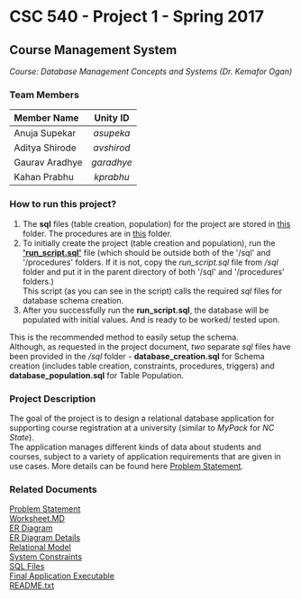 # CSC 540 - Project 1 - Spring 2017
## Course Management System

*Course: Database Management Concepts and Systems (Dr. Kemafor Ogan)* 


### Team Members

| Member Name | Unity ID |
| :---------- | :------: |
| Anuja Supekar | *asupeka* |
| Aditya Shirode | *avshirod* |
| Gaurav Aradhye | *garadhye* |
| Kahan Prabhu | *kprabhu* |

### How to run this project?  

1. The **sql** files (table creation, population) for the project are stored in [this](https://github.ncsu.edu/garadhy/CSC-540-project/tree/master/mypack/src/mypack/sql) folder.
The procedures are in [this](https://github.ncsu.edu/garadhy/CSC-540-project/tree/master/mypack/src/mypack/procedures) folder.  
2. To initially create the project (table creation and population), run the **['run_script.sql'](https://github.ncsu.edu/garadhy/CSC-540-project/tree/master/mypack/src/mypack/run_script.sql)** file (which should be outside both of the '/sql' and '/procedures' folders. If it is not, copy the *run_script.sql* file from */sql* folder and put it in the parent directory of both '/sql' and '/procedures' folders.)  
This script (as you can see in the script) calls the required *sql* files for database schema creation.
3. After you successfully run the **run_script.sql**, the database will be populated with initial values. And is ready to be worked/ tested upon.

This is the recommended method to easily setup the schema.  
Although, as requested in the project document, *two* separate *sql* files have been provided in the */sql* folder - **database_creation.sql** for Schema creation (includes table creation, constraints, procedures, triggers) and **database_population.sql** for Table Population.

### Project Description
The goal of the project is to design a relational database application for supporting course registration at a university (similar to *MyPack* for *NC State*).  
The application manages different kinds of data about students and courses, subject to a variety of application requirements that are given in use cases. 
More details can be found here [Problem Statement](/docs/problem_statement.pdf).

### Related Documents
[Problem Statement](/docs/problem_statement.pdf)  
[Worksheet.MD](/docs/WORKSHEET.md)  
[ER Diagram](/docs/er_diagram_v2.png)  
[ER Diagram Details](/docs/ER_Diagram.md)  
[Relational Model](/docs/Relational_Model.md)  
[System Constraints](/docs/Constraints.md)  
[SQL Files](/mypack/src/mypack/sql)  
[Final Application Executable](db_project1.jar)  
[README.txt](/docs/README.txt)  